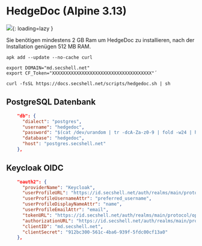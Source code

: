 # HedgeDoc (Alpine 3.13)

![](../img/services/hedgedoc.png?raw=true){: loading=lazy }

Sie benötigen mindestens 2 GB Ram um HedgeDoc zu installieren, nach der Installation genügen 512 MB RAM.

```shell
apk add --update --no-cache curl

export DOMAIN="md.secshell.net"
export CF_Token="XXXXXXXXXXXXXXXXXXXXXXXXXXXXXXXXXXXXX"´

curl -fsSL https://docs.secshell.net/scripts/hedgedoc.sh | sh
```

## PostgreSQL Datenbank
```json
    "db": {
      "dialect": "postgres",
      "username": "hedgedoc",
      "password": "$(cat /dev/urandom | tr -dcA-Za-z0-9 | fold -w24 | head -n1)",
      "database": "hedgedoc",
      "host": "postgres.secshell.net"
    },
```

## Keycloak OIDC
```json
    "oauth2": {
      "providerName": "Keycloak",
      "userProfileURL": "https://id.secshell.net/auth/realms/main/protocol/openid-connect/userinfo",
      "userProfileUsernameAttr": "preferred_username",
      "userProfileDisplayNameAttr": "name",
      "userProfileEmailAttr": "email",
      "tokenURL": "https://id.secshell.net/auth/realms/main/protocol/openid-connect/token",
      "authorizationURL": "https://id.secshell.net/auth/realms/main/protocol/openid-connect/auth",
      "clientID": "md.secshell.net",
      "clientSecret": "912bc300-561c-4ba6-939f-5fdc00cf13a0"
    },
```
